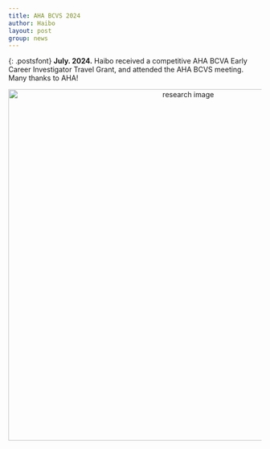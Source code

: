 ```yaml
---
title: AHA BCVS 2024
author: Haibo
layout: post
group: news
---
```


{: .postsfont}
**July. 2024.** Haibo received a competitive AHA BCVA Early Career Investigator Travel Grant, and attended the AHA BCVS meeting. Many thanks to AHA!

<!--more--> 


<p style="text-align:center;">
<img class="img-fluid mx-5px" src="/docs/post_images/tbc.png" alt="research image" style="width:700px">
</p> 

